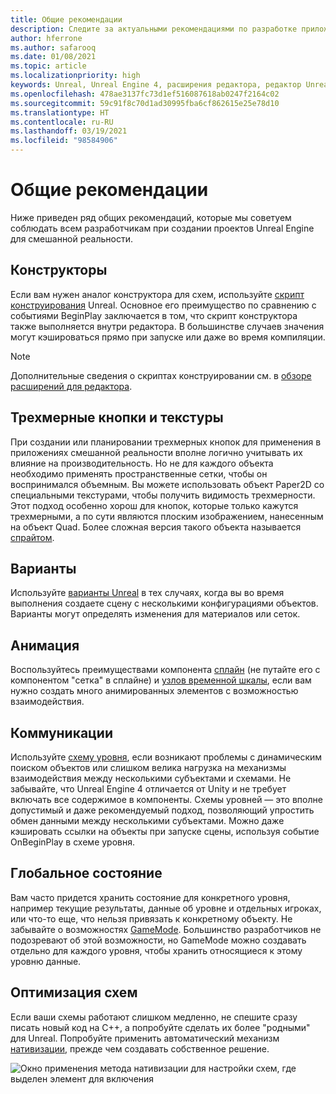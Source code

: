 ```yaml
---
title: Общие рекомендации
description: Следите за актуальными рекомендациями по разработке приложений смешанной реальности с помощью Unreal Engine.
author: hferrone
ms.author: safarooq
ms.date: 01/08/2021
ms.topic: article
ms.localizationpriority: high
keywords: Unreal, Unreal Engine 4, расширения редактора, редактор Unreal, UE4, HoloLens, HoloLens 2, смешанная реальность, разработка, документация, руководства, функции, гарнитура смешанной реальности, гарнитура Windows Mixed Reality, гарнитура виртуальной реальности, перенос, обновление
ms.openlocfilehash: 478ae3137fc73d1ef516087618ab0247f2164c02
ms.sourcegitcommit: 59c91f8c70d1ad30995fba6cf862615e25e78d10
ms.translationtype: HT
ms.contentlocale: ru-RU
ms.lasthandoff: 03/19/2021
ms.locfileid: "98584906"
---
```

# <a name="general-best-practices"></a>Общие рекомендации

Ниже приведен ряд общих рекомендаций, которые мы советуем соблюдать всем разработчикам при создании проектов Unreal Engine для смешанной реальности.

## <a name="constructors"></a>Конструкторы

Если вам нужен аналог конструктора для схем, используйте [скрипт конструирования](https://docs.unrealengine.com/ProgrammingAndScripting/Blueprints/UserGuide/UserConstructionScript/index.html) Unreal. Основное его преимущество по сравнению с событиями BeginPlay заключается в том, что скрипт конструктора также выполняется внутри редактора. В большинстве случаев значения могут кэшироваться прямо при запуске или даже во время компиляции.

> [!NOTE]
> Дополнительные сведения о скриптах конструировании см. в [обзоре расширений для редактора](unreal-editor-extensions.md#construction-scripts).

## <a name="3d-buttons-and-textures"></a>Трехмерные кнопки и текстуры

При создании или планировании трехмерных кнопок для применения в приложениях смешанной реальности вполне логично учитывать их влияние на производительность. Но не для каждого объекта необходимо применять пространственные сетки, чтобы он воспринимался объемным. Вы можете использовать объект Paper2D со специальными текстурами, чтобы получить видимость трехмерности. Этот подход особенно хорош для кнопок, которые только кажутся трехмерными, а по сути являются плоским изображением, нанесенным на объект Quad. Более сложная версия такого объекта называется [спрайтом](https://docs.unrealengine.com/AnimatingObjects/Paper2D/Sprites/index.html).

## <a name="variants"></a>Варианты

Используйте [варианты Unreal](https://docs.unrealengine.com/Basics/Levels/Variants/index.html) в тех случаях, когда вы во время выполнения создаете сцену с несколькими конфигурациями объектов. Варианты могут определять изменения для материалов или сеток. 

## <a name="animation"></a>Анимация

Воспользуйтесь преимуществами компонента [сплайн](https://docs.unrealengine.com/API/Runtime/Engine/Components/USplineComponent/index.html) (не путайте его с компонентом "сетка" в сплайне) и [узлов временной шкалы](https://docs.unrealengine.com/ProgrammingAndScripting/Blueprints/UserGuide/Timelines/index.html), если вам нужно создать много анимированных элементов с возможностью взаимодействия. 

<!-- You can find a comprehensive [video tutorial here](https://www.youtube.com/watch?v=bWXI91FdMtk&ab_channel=DoubleCrossGames). -->

## <a name="communications"></a>Коммуникации

Используйте [схему уровня](https://docs.unrealengine.com/ProgrammingAndScripting/Blueprints/UserGuide/Types/LevelBlueprint/index.html), если возникают проблемы с динамическим поиском объектов или слишком велика нагрузка на механизмы взаимодействия между несколькими субъектами и схемами. Не забывайте, что Unreal Engine 4 отличается от Unity и не требует включать все содержимое в компоненты. Схемы уровней — это вполне допустимый и даже рекомендуемый подход, позволяющий упростить обмен данными между несколькими субъектами. Можно даже кэшировать ссылки на объекты при запуске сцены, используя событие OnBeginPlay в схеме уровня.

## <a name="global-state"></a>Глобальное состояние

Вам часто придется хранить состояние для конкретного уровня, например текущие результаты, данные об уровне и отдельных игроках, или что-то еще, что нельзя привязать к конкретному объекту. Не забывайте о возможностях [GameMode](https://docs.unrealengine.com/en-US/InteractiveExperiences/Framework/GameMode/index.html). Большинство разработчиков не подозревают об этой возможности, но GameMode можно создавать отдельно для каждого уровня, чтобы хранить относящиеся к этому уровню данные.

## <a name="optimizing-blueprints"></a>Оптимизация схем

Если ваши схемы работают слишком медленно, не спешите сразу писать новый код на C++, а попробуйте сделать их более "родными" для Unreal. Попробуйте применить автоматический механизм [нативизации](https://docs.unrealengine.com/ProgrammingAndScripting/Blueprints/TechnicalGuide/NativizingBlueprints/index.html), прежде чем создавать собственное решение.

![Окно применения метода нативизации для настройки схем, где выделен элемент для включения](images/unreal-general-practices-img-01.jpg)
